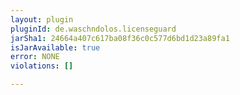 ```yaml
---
layout: plugin
pluginId: de.waschndolos.licenseguard
jarSha1: 24664a407c617ba08f36c0c577d6bd1d23a89fa1
isJarAvailable: true
error: NONE
violations: []

---
```

